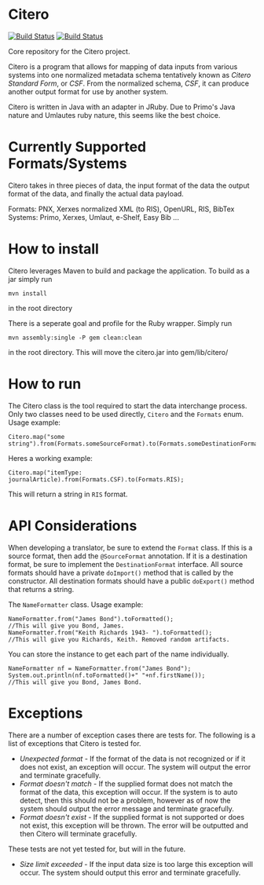 Citero
==========
[![Build Status](http://jenkins1.bobst.nyu.edu/view/Citation/job/Citero/badge/icon)](http://jenkins1.bobst.nyu.edu/view/Citation/job/Citero/)
[![Build Status](https://travis-ci.org/NYULibraries/citero.png?branch=development)](https://travis-ci.org/NYULibraries/citero)

Core repository for the Citero project.

Citero is a program that allows for mapping of data inputs from various systems into one normalized metadata schema
tentatively known as *Citero Standard Form*, or *CSF*. From the normalized schema, *CSF*, it can produce another output
format for use by another system.

Citero is written in Java with an adapter in JRuby. Due to Primo's Java nature and Umlautes ruby nature, this seems like the best choice.

Currently Supported Formats/Systems
===================================
Citero takes in three pieces of data, the input format of the data the output format of the data, and finally the actual data payload. 

Formats: PNX, Xerxes normalized XML (to RIS), OpenURL, RIS, BibTex
Systems: Primo, Xerxes, Umlaut, e-Shelf, Easy Bib ...

How to install
==============
Citero leverages Maven to build and package the application. To build as a jar simply run

	mvn install

in the root directory

There is a seperate goal and profile for the Ruby wrapper. Simply run

	mvn assembly:single -P gem clean:clean

in the root directory. This will move the citero.jar into gem/lib/citero/

How to run
==========

The Citero class is the tool required to start the data interchange process. Only two classes need to be used directly, `Citero` and the `Formats` enum.
Usage example:

	Citero.map("some string").from(Formats.someSourceFormat).to(Formats.someDestinationFormat);
	
Heres a working example:

	Citero.map("itemType: journalArticle).from(Formats.CSF).to(Formats.RIS);
	
This will return a string in `RIS` format.

API Considerations
==========

When developing a translator, be sure to extend the `Format` class. If this is a source format, then add the `@SourceFormat` annotation. If it is a destination format, be sure to implement the `DestinationFormat` interface. All source formats should have a private `doImport()` method that is called by the constructor. All destination formats should have a public `doExport()` method that returns a string.

The `NameFormatter` class.
Usage example:

	NameFormatter.from("James Bond").toFormatted();
	//This will give you Bond, James.
	NameFormatter.from("Keith Richards 1943- ").toFormatted();
	//This will give you Richards, Keith. Removed random artifacts.
	
You can store the instance to get each part of the name individually.
	
	NameFormatter nf = NameFormatter.from("James Bond");
	System.out.println(nf.toFormatted()+" "+nf.firstName());
	//This will give you Bond, James Bond.

Exceptions
==========
There are a number of exception cases there are tests for. The following is a list of exceptions that Citero is
tested for.
- *Unexpected format* - If the format of the data is not recognized or if it does not exist, an exception will occur. The system will output the error and terminate gracefully.
- *Format doesn't match* - If the supplied format does not match the format of the data, this exception will occur. If the system is to auto detect, then this should not be a problem, however as of now the system should output the error message and terminate gracefully.
- *Format doesn't exist* - If the supplied format is not supported or does not exist, this exception will be thrown. The error will be outputted and then Citero will terminate gracefully.

These tests are not yet tested for, but will in the future.
- *Size limit exceeded* - If the input data size is too large this exception will occur. The system should output this error and
						terminate gracefully.

